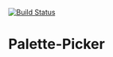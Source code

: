 [![Build Status](https://travis-ci.org/hdechat/Palette-Picker.svg?branch=master)](https://travis-ci.org/hdechat/Palette-Picker)

# Palette-Picker
